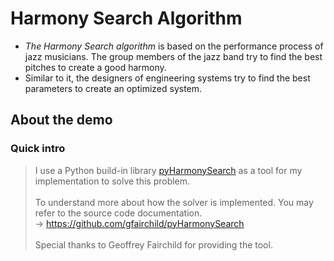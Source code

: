 # Harmony Search Algorithm
- <i>The Harmony Search algorithm</i> is based on the performance process of jazz musicians. 
The group members of the jazz band try to find the best pitches to create a good harmony.
- Similar to it, the designers of engineering systems 
try to find the best parameters to create an optimized system.

## About the demo
### Quick intro
> I use a Python build-in library 
[pyHarmonySearch](https://pypi.python.org/pypi/pyHarmonySearch)
as a tool for my implementation to solve this problem.<br><br>
> To understand more about how the solver is implemented.
You may refer to the source code documentation.<br>
> -> https://github.com/gfairchild/pyHarmonySearch <br><br>
> Special thanks to Geoffrey Fairchild for providing the tool.

